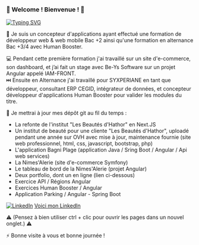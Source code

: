 ### 🍌 Welcome ! Bienvenue ! 🚀
[![Typing SVG](https://readme-typing-svg.herokuapp.com?font=Delius+Swash+Caps&size=15&duration=3000&color=327CFF&background=EFF13592&center=true&vCenter=true&multiline=true&lines=Concepteur+Développeur+d'Applications;Github+de+Meynadier+Renaud)](https://git.io/typing-svg)

📡 Je suis un concepteur d'applications ayant effectué une formation de développeur web & web mobile Bac +2 ainsi qu'une formation en alternance Bac +3/4 avec Human Booster.

💻 Pendant cette première formation j'ai travaillé sur un site d'e-commerce, son dashboard, et j’ai fait un stage avec Be-Ys Software sur un projet Angular appelé IAM-FRONT.  
⏭️ Ensuite en Alternance j'ai travaillé pour SYXPERIANE en tant que développeur, consultant ERP CEGID, intégrateur de données, et concepteur développeur d'applications Human Booster pour valider les modules du titre.

📰 Je mettrai à jour mes dépôt git au fil du temps : 

- La refonte de l'institut "Les Beautés d'Hathor" en Next.JS
- Un institut de beauté pour une cliente "Les Beautés d'Hathor", uploadé pendant une année sur OVH avec mise à jour, maintenance fournie (site web professionnel, html, css, javascript, bootstrap, php)
- L'application Bagni Plage (application Java / Sring Boot / Angular / Api web services)
- La Nimes'Alerie (site d'e-commerce Symfony)
- Le tableau de bord de la Nimes'Alerie (projet Angular)
- Deux portfolio, dont un en ligne (lien ci-dessous)
- Exercice API / Régions Angular
- Exercices Human Booster / Angular
- Application Parking / Angular - Spring Boot

[![LinkedIn](https://github.com/Ninewashburn/NineWashburn/assets/79519650/2c4139c7-61a1-4e2a-9dfa-5bf42e5fd44d)](https://www.linkedin.com/in/renaud-m-063/) [Voici mon LinkedIn](https://www.linkedin.com/in/renaud-m-063/)

⚠️ (Pensez à bien utiliser ctrl + clic pour ouvrir les pages dans un nouvel onglet.) ⚠️

⚡ Bonne visite à vous et bonne journée !

<!--
**Ninewashburn/NineWashburn** is a ✨ _special_ ✨ repository because its `README.md` (this file) appears on your GitHub profile.


Here are some ideas to get you started:

- 🔭 I’m currently working on ...
- 🌱 I’m currently learning ...
- 👯 I’m looking to collaborate on ...
- 🤔 I’m looking for help with ...
- 💬 Ask me about ...
- 📫 How to reach me: ...
- 😄 Pronouns: ...
- ⚡ Fun fact: ...
-->
